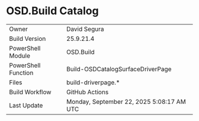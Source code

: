 ﻿# OSD.Build Catalog

| | |
|-|-|
| Owner | David Segura |
| Build Version | 25.9.21.4 |
| PowerShell Module | OSD.Build |
| PowerShell Function | Build-OSDCatalogSurfaceDriverPage |
| Files | build-driverpage.* |
| Build Workflow | GitHub Actions |
| Last Update | Monday, September 22, 2025 5:08:17 AM UTC |
